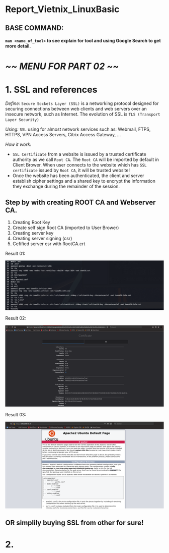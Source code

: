 # Report_Vietnix_LinuxBasic

## BASE COMMAND:
#### `man <name_of_tool>` to see explain for tool and using Google Search to get more detail.

# *~~ MENU FOR PART 02 ~~*



# 1. SSL and references

*Define:* `Secure Sockets Layer (SSL)` is a networking protocol designed for securing connections between web clients and web servers over an insecure network, such as Internet. The evolution of SSL is `TLS (Transport Layer Security)`

*Using:* `SSL` using for almost network services such as: Webmail, FTPS, HTTPS, VPN Access Servers, Citrix Access Gateway, ...

*How it work:* 
* `SSL Certificate` from a website is issued by a trusted certificate authority as we call `Root CA`. The `Root CA` will be imported by default in Client Brower. When user connects to the website which has `SSL certificate` issued by `Root CA`, it will be trusted website!
* Once the website has been authenticated, the client and server establish cipher settings and a shared key to encrypt the information they exchange during the remainder of the session. 

## Step by with creating ROOT CA and Webserver CA.

1. Creating Root Key
1. Create self sign Root CA (imported to User Brower)
1. Creating server key
1. Creating server signing (csr)
1. Cefified server csr with RootCA.crt

Result 01: 

!['Picture 01'](src/01.png)

Result 02: 

!['Picture 02'](src/02.png)

Result 03:

!['Picture 03'](src/03.png)

## OR simplily buying SSL from other for sure!

# 2. 
